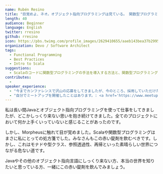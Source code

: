 ```yaml
---
name: Rubén Resino
title: "目覚めよ、ネオ。オブジェクト指向プログラミングは見ている。 関数型プログラミングについていけ。目覚めるのだ！ネオ。"
length: 40
audience: Beginner
language: English
twitter: rresino
github: rresino
icon: https://pbs.twimg.com/profile_images/2629410655/aaeb143bea37b29955f91daba39e9c67_bigger.jpeg
organization: Devo / Software Architect
tags:
  - Functional Programming
  - Best Practices
  - Intro to Scala
suggestions:
  - Scalaのコードに関数型プログラミングの手法を導入する方法と、関数型プログラミングの高い学習曲線の乗り越え方についてお話します。
contributes:
  - 
speaker_experience:
  - "今までカンファレンスで沢山の応募をしてきましたが、今のところ、採用していただけたことはありません。今度こそ。: <a href='https://madrid2018.codemotionworld.com/es/ https://t3chfest.uc3m.es/2018/?lang=es'>https://madrid2018.codemotionworld.com/es/ https://t3chfest.uc3m.es/2018/?lang=es</a>"
  - "自分でミートアップを開催したことはあります。: <a href='https://www.meetup.com/es-ES/Codemotion-Espana/events/255450342/'>https://www.meetup.com/es-ES/Codemotion-Espana/events/255450342/</a>"
---
```

私は長い間Javaとオブジェクト指向プログラミングを使って仕事をしてきましたが、どこかしっくり来ない思いを抱き続けてきました。全てのプロジェクトにおいて何か上手くいっていないと感じることがあったのです。

しかし、Morpheusに触れて目が覚めました。Scalaや関数型プログラミングはまさに私にとっての処方箋でした。みなさんもこの赤い錠剤を飲むべきです。しかし、これはモナドや型クラス、参照透過性、再帰といった素晴らしい世界につながる危ない道です。

Javaやその他のオブジェクト指向言語にしっくり来ない方、本当の世界を知りたいと思っている方、一緒にこの赤い錠剤を飲んでみましょう。
